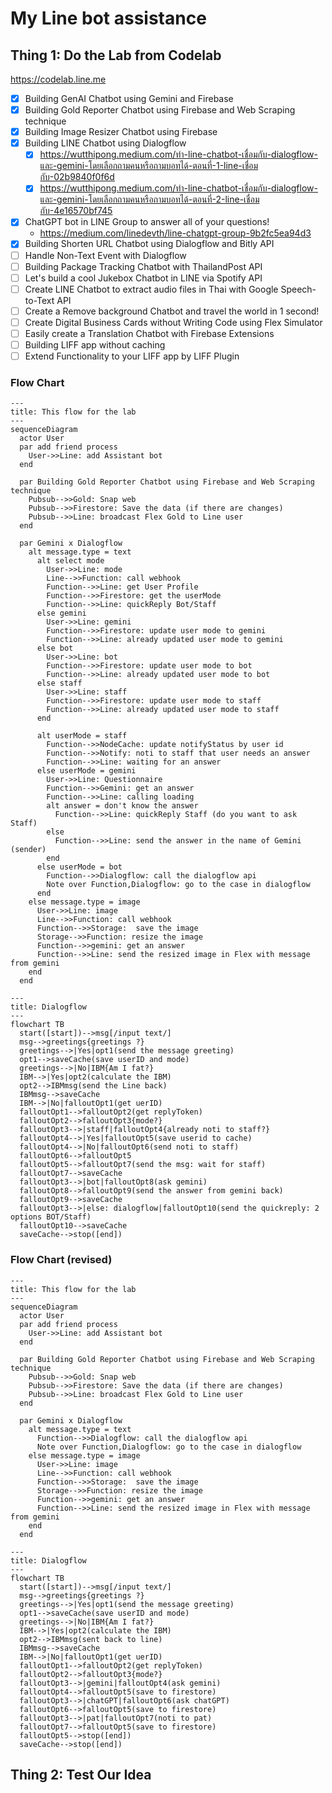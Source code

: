 # My Line bot assistance

## Thing 1: Do the Lab from Codelab

<https://codelab.line.me>

- [x] Building GenAI Chatbot using Gemini and Firebase
- [x] Building Gold Reporter Chatbot using Firebase and Web Scraping technique
- [x] Building Image Resizer Chatbot using Firebase
- [x] Building LINE Chatbot using Dialogflow
  - [x] <https://wutthipong.medium.com/ทำ-line-chatbot-เชื่อมกับ-dialogflow-และ-gemini-โดยเลือกถามคนหรือถามบอทได้-ตอนที่-1-line-เชื่อมกับ-02b9840f0f6d>
  - [x] <https://wutthipong.medium.com/ทำ-line-chatbot-เชื่อมกับ-dialogflow-และ-gemini-โดยเลือกถามคนหรือถามบอทได้-ตอนที่-2-line-เชื่อมกับ-4e16570bf745>
- [x] ChatGPT bot in LINE Group to answer all of your questions!
  - <https://medium.com/linedevth/line-chatgpt-group-9b2fc5ea94d3>
- [x] Building Shorten URL Chatbot using Dialogflow and Bitly API
- [ ] Handle Non-Text Event with Dialogflow
- [ ] Building Package Tracking Chatbot with ThailandPost API
- [ ] Let's build a cool Jukebox Chatbot in LINE via Spotify API
- [ ] Create LINE Chatbot to extract audio files in Thai with Google Speech-to-Text API
- [ ] Create a Remove background Chatbot and travel the world in 1 second!
- [ ] Create Digital Business Cards without Writing Code using Flex Simulator
- [ ] Easily create a Translation Chatbot with Firebase Extensions
- [ ] Building LIFF app without caching
- [ ] Extend Functionality to your LIFF app by LIFF Plugin

### Flow Chart

```mermaid
---
title: This flow for the lab
---
sequenceDiagram
  actor User
  par add friend process
    User->>Line: add Assistant bot
  end

  par Building Gold Reporter Chatbot using Firebase and Web Scraping technique
    Pubsub-->>Gold: Snap web
    Pubsub-->>Firestore: Save the data (if there are changes)
    Pubsub-->>Line: broadcast Flex Gold to Line user
  end

  par Gemini x Dialogflow
    alt message.type = text
      alt select mode
        User->>Line: mode
        Line-->>Function: call webhook
        Function-->>Line: get User Profile
        Function-->>Firestore: get the userMode
        Function-->>Line: quickReply Bot/Staff
      else gemini
        User->>Line: gemini
        Function-->>Firestore: update user mode to gemini
        Function-->>Line: already updated user mode to gemini
      else bot
        User->>Line: bot
        Function-->>Firestore: update user mode to bot
        Function-->>Line: already updated user mode to bot
      else staff
        User->>Line: staff
        Function-->>Firestore: update user mode to staff
        Function-->>Line: already updated user mode to staff
      end

      alt userMode = staff
        Function-->>NodeCache: update notifyStatus by user id
        Function-->>Notify: noti to staff that user needs an answer
        Function-->>Line: waiting for an answer
      else userMode = gemini
        User->>Line: Questionnaire
        Function-->>Gemini: get an answer
        Function-->>Line: calling loading
        alt answer = don't know the answer
          Function-->>Line: quickReply Staff (do you want to ask Staff)
        else
          Function-->>Line: send the answer in the name of Gemini (sender)
        end
      else userMode = bot
        Function-->>Dialogflow: call the dialogflow api
        Note over Function,Dialogflow: go to the case in dialogflow
      end
    else message.type = image
      User->>Line: image
      Line-->>Function: call webhook
      Function-->>Storage:  save the image
      Storage-->>Function: resize the image
      Function-->>gemini: get an answer
      Function-->>Line: send the resized image in Flex with message from gemini
    end
  end
```

```mermaid
---
title: Dialogflow
---
flowchart TB
  start([start])-->msg[/input text/]
  msg-->greetings{greetings ?}
  greetings-->|Yes|opt1(send the message greeting)
  opt1-->saveCache(save userID and mode)
  greetings-->|No|IBM{Am I fat?}
  IBM-->|Yes|opt2(calculate the IBM)
  opt2-->IBMmsg(send the Line back)
  IBMmsg-->saveCache
  IBM-->|No|falloutOpt1(get uerID)
  falloutOpt1-->falloutOpt2(get replyToken)
  falloutOpt2-->falloutOpt3{mode?}
  falloutOpt3-->|staff|falloutOpt4{already noti to staff?}
  falloutOpt4-->|Yes|falloutOpt5(save userid to cache)
  falloutOpt4-->|No|falloutOpt6(send noti to staff)
  falloutOpt6-->falloutOpt5
  falloutOpt5-->falloutOpt7(send the msg: wait for staff)
  falloutOpt7-->saveCache
  falloutOpt3-->|bot|falloutOpt8(ask gemini)
  falloutOpt8-->falloutOpt9(send the answer from gemini back)
  falloutOpt9-->saveCache
  falloutOpt3-->|else: dialogflow|falloutOpt10(send the quickreply: 2 options BOT/Staff)
  falloutOpt10-->saveCache
  saveCache-->stop([end])
```

### Flow Chart (revised)

```mermaid
---
title: This flow for the lab
---
sequenceDiagram
  actor User
  par add friend process
    User->>Line: add Assistant bot
  end

  par Building Gold Reporter Chatbot using Firebase and Web Scraping technique
    Pubsub-->>Gold: Snap web
    Pubsub-->>Firestore: Save the data (if there are changes)
    Pubsub-->>Line: broadcast Flex Gold to Line user
  end

  par Gemini x Dialogflow
    alt message.type = text
      Function-->>Dialogflow: call the dialogflow api
      Note over Function,Dialogflow: go to the case in dialogflow
    else message.type = image
      User->>Line: image
      Line-->>Function: call webhook
      Function-->>Storage:  save the image
      Storage-->>Function: resize the image
      Function-->>gemini: get an answer
      Function-->>Line: send the resized image in Flex with message from gemini
    end
  end
```

```mermaid
---
title: Dialogflow
---
flowchart TB
  start([start])-->msg[/input text/]
  msg-->greetings{greetings ?}
  greetings-->|Yes|opt1(send the message greeting)
  opt1-->saveCache(save userID and mode)
  greetings-->|No|IBM{Am I fat?}
  IBM-->|Yes|opt2(calculate the IBM)
  opt2-->IBMmsg(sent back to line)
  IBMmsg-->saveCache
  IBM-->|No|falloutOpt1(get uerID)
  falloutOpt1-->falloutOpt2(get replyToken)
  falloutOpt2-->falloutOpt3{mode?}
  falloutOpt3-->|gemini|falloutOpt4(ask gemini)
  falloutOpt4-->falloutOpt5(save to firestore)
  falloutOpt3-->|chatGPT|falloutOpt6(ask chatGPT)
  falloutOpt6-->falloutOpt5(save to firestore)
  falloutOpt3-->|pat|falloutOpt7(noti to pat)
  falloutOpt7-->falloutOpt5(save to firestore)
  falloutOpt5-->stop([end])
  saveCache-->stop([end])
```

## Thing 2: Test Our Idea
